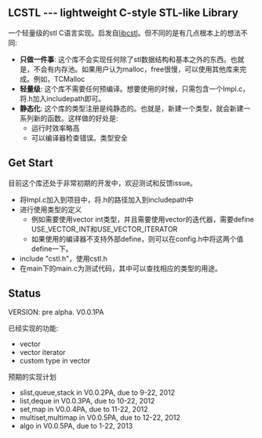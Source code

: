 ## LCSTL --- lightweight C-style STL-like Library ##
一个轻量级的stl C语言实现。启发自[libcstl](https://github.com/activesys/libcstl)。但不同的是有几点根本上的想法不同:

* **只做一件事**: 这个库不会实现任何除了stl数据结构和基本之外的东西。也就是，不会有内存池。如果用户认为malloc，free很慢，可以使用其他库来完成。例如，TCMalloc
* **轻量级**: 这个库不需要任何预编译。想要使用的时候，只需包含一个Impl.c，将.h加入includepath即可。
* **静态化**: 这个库的类型注册是纯静态的。也就是，新建一个类型，就会新建一系列新的函数。这样做的好处是:
	* 运行时效率略高
	* 可以编译器检查错误。类型安全

## Get Start ##
目前这个库还处于非常初期的开发中，欢迎测试和反馈issue。

* 将Impl.c加入到项目中，将.h的路径加入到includepath中
* 进行使用类型的定义
	* 例如需要使用vector int类型，并且需要使用vector的迭代器，需要define USE_VECTOR_INT和USE_VECTOR_ITERATOR
	* 如果使用的编译器不支持外部define，则可以在config.h中将这两个值define一下。
* include "cstl.h"，使用cstl.h
* 在main下的main.c为测试代码，其中可以查找相应的类型的用途。

## Status ##
VERSION: pre alpha. V0.0.1PA

已经实现的功能:
* vector
* vector iterator
* custom type in vector

预期的实现计划

* slist,queue,stack in V0.0.2PA, due to 9-22, 2012
* list,deque in V0.0.3PA, due to 10-22, 2012
* set,map in V0.0.4PA, due to 11-22, 2012
* multiset,multimap in V0.0.5PA, due to 12-22, 2012
* algo in V0.0.5PA, due to 1-22, 2013